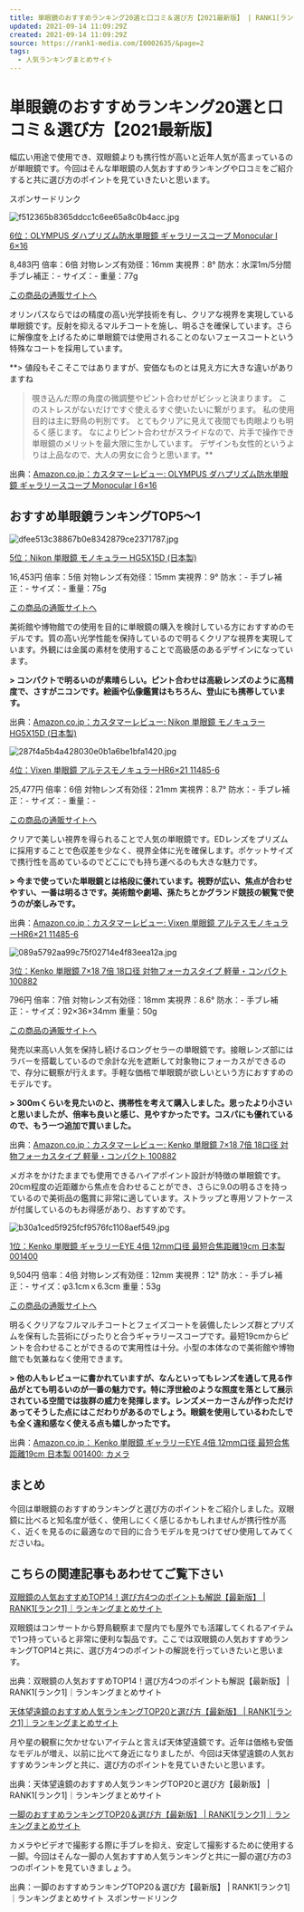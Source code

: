 ```yaml
---
title: 単眼鏡のおすすめランキング20選と口コミ＆選び方【2021最新版】 | RANK1[ランク1]｜人気ランキングまとめサイト～国内最大級
updated: 2021-09-14 11:09:29Z
created: 2021-09-14 11:09:29Z
source: https://rank1-media.com/I0002635/&page=2
tags:
  - 人気ランキングまとめサイト
---
```


# 単眼鏡のおすすめランキング20選と口コミ＆選び方【2021最新版】

幅広い用途で使用でき、双眼鏡よりも携行性が高いと近年人気が高まっているのが単眼鏡です。今回はそんな単眼鏡の人気おすすめランキングや口コミをご紹介すると共に選び方のポイントを見ていきたいと思います。

スポンサードリンク

![f512365b8365ddcc1c6ee65a8c0b4acc.jpg](../_resources/f512365b8365ddcc1c6ee65a8c0b4acc.jpg)

[6位：OLYMPUS ダハプリズム防水単眼鏡 ギャラリースコープ Monocular I 6×16](https://rank1-media.com/item/G-PA000000000007774542)

8,483円
倍率：6倍
対物レンズ有効径：16mm
実視界：8°
防水：水深1m/5分間
手ブレ補正：-
サイズ：-
重量：77g

[この商品の通販サイトへ](https://www.amazon.co.jp/OLYMPUS-%E3%83%80%E3%83%8F%E3%83%97%E3%83%AA%E3%82%BA%E3%83%A0%E9%98%B2%E6%B0%B4%E5%8D%98%E7%9C%BC%E9%8F%A1-%E3%82%AE%E3%83%A3%E3%83%A9%E3%83%AA%E3%83%BC%E3%82%B9%E3%82%B3%E3%83%BC%E3%83%97-Monocular-6%C3%9716/dp/B009UQZ6G8/ref=sr_1_1?ie=UTF8&qid=1548031566&sr=8-1&keywords=OLYMPUS+%E3%83%80%E3%83%8F%E3%83%97%E3%83%AA%E3%82%BA%E3%83%A0%E9%98%B2%E6%B0%B4%E5%8D%98%E7%9C%BC%E9%8F%A1+%E3%82%AE%E3%83%A3%E3%83%A9%E3%83%AA%E3%83%BC%E3%82%B9%E3%82%B3%E3%83%BC%E3%83%97+Monocular+I+6%C3%9716)

オリンパスならではの精度の高い光学技術を有し、クリアな視界を実現している単眼鏡です。反射を抑えるマルチコートを施し、明るさを確保しています。さらに解像度を上げるために単眼鏡では使用されることのないフェースコートという特殊なコートを採用しています。

**> 値段もそこそこではありますが、安価なものとは見え方に大きな違いがありますね
> 覗き込んだ際の角度の微調整やピント合わせがビシッと決まります。
> このストレスがないだけですぐ使えるすぐ使いたいに繋がります。
> 私の使用目的は主に野鳥の判別です。
> とてもクリアに見えて夜間でも肉眼よりも明るく感じます。
> なによりピント合わせがスライドなので、片手で操作でき単眼鏡のメリットを最大限に生かしています。
> デザインも女性的というよりは上品なので、大人の男女に合うと思います。**

出典：[Amazon.co.jp：カスタマーレビュー: OLYMPUS ダハプリズム防水単眼鏡 ギャラリースコープ Monocular I 6×16](https://www.amazon.co.jp/OLYMPUS-%E3%83%80%E3%83%8F%E3%83%97%E3%83%AA%E3%82%BA%E3%83%A0%E9%98%B2%E6%B0%B4%E5%8D%98%E7%9C%BC%E9%8F%A1-%E3%82%AE%E3%83%A3%E3%83%A9%E3%83%AA%E3%83%BC%E3%82%B9%E3%82%B3%E3%83%BC%E3%83%97-Monocular-6%C3%9716/product-reviews/B009UQZ6G8/ref=cm_cr_arp_d_viewopt_sr?ie=UTF8&reviewerType=all_reviews&filterByStar=five_star&pageNumber=1)

## おすすめ単眼鏡ランキングTOP5～1

![dfee513c38867b0e8342879ce2371787.jpg](../_resources/dfee513c38867b0e8342879ce2371787.jpg)

[5位：Nikon 単眼鏡 モノキュラー HG5X15D (日本製)](https://rank1-media.com/item/G-PA000000000007774546)

16,453円
倍率：5倍
対物レンズ有効径：15mm
実視界：9°
防水：-
手ブレ補正：-
サイズ：-
重量：75g

[この商品の通販サイトへ](https://www.amazon.co.jp/Nikon-%E5%8D%98%E7%9C%BC%E9%8F%A1-%E3%83%A2%E3%83%8E%E3%82%AD%E3%83%A5%E3%83%A9%E3%83%BC-HG5X15D-%E6%97%A5%E6%9C%AC%E8%A3%BD/dp/B000FHU1WA/ref=sr_1_1?ie=UTF8&qid=1548031529&sr=8-1&keywords=%E3%83%A2%E3%83%8E%E3%82%AD%E3%83%A5%E3%83%A9%E3%83%BCHG+5x15D)

美術館や博物館での使用を目的に単眼鏡の購入を検討している方におすすめのモデルです。質の高い光学性能を保持しているので明るくクリアな視界を実現しています。外観には金属の素材を使用することで高級感のあるデザインになっています。

**> コンパクトで明るいのが素晴らしい。ピント合わせは高級レンズのように高精度で、さすがニコンです。絵画や仏像鑑賞はもちろん、登山にも携帯しています。**

出典：[Amazon.co.jp：カスタマーレビュー: Nikon 単眼鏡 モノキュラー HG5X15D (日本製)](https://www.amazon.co.jp/Nikon-%E5%8D%98%E7%9C%BC%E9%8F%A1-%E3%83%A2%E3%83%8E%E3%82%AD%E3%83%A5%E3%83%A9%E3%83%BC-HG5X15D-%E6%97%A5%E6%9C%AC%E8%A3%BD/product-reviews/B000FHU1WA/ref=cm_cr_arp_d_viewopt_sr?ie=UTF8&reviewerType=all_reviews&filterByStar=five_star&pageNumber=1)

![287f4a5b4a428030e0b1a6be1bfa1420.jpg](../_resources/287f4a5b4a428030e0b1a6be1bfa1420.jpg)

[4位：Vixen 単眼鏡 アルテスモノキュラーHR6×21 11485-6](https://rank1-media.com/item/G-PA000000000007774549)

25,477円
倍率：6倍
対物レンズ有効径：21mm
実視界：8.7°
防水：-
手ブレ補正：-
サイズ：-
重量：-

[この商品の通販サイトへ](https://www.amazon.co.jp/VIXEN-11485-6-Vixen-%E5%8D%98%E7%9C%BC%E9%8F%A1-%E3%82%A2%E3%83%AB%E3%83%86%E3%82%B9%E3%83%A2%E3%83%8E%E3%82%AD%E3%83%A5%E3%83%A9%E3%83%BCHR6%C3%9721/dp/B00AMUJEOQ/ref=sr_1_2?ie=UTF8&qid=1548031485&sr=8-2&keywords=Vixen+%E5%8D%98%E7%9C%BC%E9%8F%A1+%E3%82%A2%E3%83%AB%E3%83%86%E3%82%B9%E3%83%A2%E3%83%8E%E3%82%AD%E3%83%A5%E3%83%A9%E3%83%BCHR6%C3%9721+11485-6)

クリアで美しい視界を得られることで人気の単眼鏡です。EDレンズをプリズムに採用することで色収差を少なく、視界全体に光を確保します。ポケットサイズで携行性を高めているのでどこにでも持ち運べるのも大きな魅力です。

**> 今まで使っていた単眼鏡とは格段に優れています。視野が広い、焦点が合わせやすい、一番は明るさです。美術館や劇場、孫たちとかグランド競技の観覧で使うのが楽しみです。**

出典：[Amazon.co.jp：カスタマーレビュー: Vixen 単眼鏡 アルテスモノキュラーHR6×21 11485-6](https://www.amazon.co.jp/VIXEN-11485-6-Vixen-%E5%8D%98%E7%9C%BC%E9%8F%A1-%E3%82%A2%E3%83%AB%E3%83%86%E3%82%B9%E3%83%A2%E3%83%8E%E3%82%AD%E3%83%A5%E3%83%A9%E3%83%BCHR6%C3%9721/product-reviews/B00AMUJEOQ/ref=cm_cr_arp_d_viewopt_sr?ie=UTF8&reviewerType=all_reviews&filterByStar=five_star&pageNumber=1)

![089a5792aa99c75f02714e4f83eea12a.jpg](../_resources/089a5792aa99c75f02714e4f83eea12a.jpg)

[3位：Kenko 単眼鏡 7×18 7倍 18口径 対物フォーカスタイプ 軽量・コンパクト 100882](https://rank1-media.com/item/G-PA000000000007774552)

796円
倍率：7倍
対物レンズ有効径：18mm
実視界：8.6°
防水：-
手ブレ補正：-
サイズ：92×36×34mm
重量：50g

[この商品の通販サイトへ](https://www.amazon.co.jp/Kenko-7%C3%9718-%E5%AF%BE%E7%89%A9%E3%83%95%E3%82%A9%E3%83%BC%E3%82%AB%E3%82%B9%E3%82%BF%E3%82%A4%E3%83%97-%E8%BB%BD%E9%87%8F%E3%83%BB%E3%82%B3%E3%83%B3%E3%83%91%E3%82%AF%E3%83%88-100882/dp/B003MT2XVK/ref=sr_1_1?ie=UTF8&qid=1548031441&sr=8-1&keywords=Kenko+%E5%8D%98%E7%9C%BC%E9%8F%A1+7%C3%9718+7%E5%80%8D+18%E5%8F%A3%E5%BE%84+%E5%AF%BE%E7%89%A9%E3%83%95%E3%82%A9%E3%83%BC%E3%82%AB%E3%82%B9%E3%82%BF%E3%82%A4%E3%83%97+%E8%BB%BD%E9%87%8F%E3%83%BB%E3%82%B3%E3%83%B3%E3%83%91%E3%82%AF%E3%83%88+100882)

発売以来高い人気を保持し続けるロングセラーの単眼鏡です。接眼レンズ部にはラバーを搭載しているので余計な光を遮断して対象物にフォーカスができるので、存分に観察が行えます。手軽な価格で単眼鏡が欲しいという方におすすめのモデルです。

**> 300mくらいを見たいのと、携帯性を考えて購入しました。思ったより小さいと思いましたが、倍率も良いと感じ、見やすかったです。コスパにも優れているので、もう一つ追加で買いました。**

出典：[Amazon.co.jp：カスタマーレビュー: Kenko 単眼鏡 7×18 7倍 18口径 対物フォーカスタイプ 軽量・コンパクト 100882](https://www.amazon.co.jp/Kenko-7%C3%9718-%E5%AF%BE%E7%89%A9%E3%83%95%E3%82%A9%E3%83%BC%E3%82%AB%E3%82%B9%E3%82%BF%E3%82%A4%E3%83%97-%E8%BB%BD%E9%87%8F%E3%83%BB%E3%82%B3%E3%83%B3%E3%83%91%E3%82%AF%E3%83%88-100882/product-reviews/B003MT2XVK/ref=cm_cr_getr_d_paging_btm_next_2?ie=UTF8&reviewerType=all_reviews&filterByStar=five_star&pageNumber=2)

メガネをかけたままでも使用できるハイアポイント設計が特徴の単眼鏡です。20cm程度の近距離から焦点を合わせることができ、さらに9.0の明るさを持っているので美術品の鑑賞に非常に適しています。ストラップと専用ソフトケースが付属しているのもお得感があり、おすすめです。

![b30a1ced5f925fcf9576fc1108aef549.jpg](../_resources/b30a1ced5f925fcf9576fc1108aef549.jpg)

[1位：Kenko 単眼鏡 ギャラリーEYE 4倍 12mm口径 最短合焦距離19cm 日本製 001400](https://rank1-media.com/item/G-PA000000000007774557)

9,504円
倍率：4倍
対物レンズ有効径：12mm
実視界：12°
防水：-
手ブレ補正：-
サイズ：φ3.1cmｘ6.3cm
重量：53g

[この商品の通販サイトへ](https://www.amazon.co.jp/Kenko-%E3%82%AE%E3%83%A3%E3%83%A9%E3%83%AA%E3%83%BCEYE-12mm%E5%8F%A3%E5%BE%84-%E6%9C%80%E7%9F%AD%E5%90%88%E7%84%A6%E8%B7%9D%E9%9B%A219cm-001400/dp/B07H7LCP9T/ref=sr_1_fkmr0_1?ie=UTF8&qid=1548031352&sr=8-1-fkmr0&keywords=%E3%82%AE%E3%83%A3%E3%83%A9%E3%83%AA%E3%83%BCEYE+4x12)

明るくクリアなフルマルチコートとフェイズコートを装備したレンズ群とプリズムを保有した芸術にぴったりと合うギャラリースコープです。最短19cmからピントを合わせることができるので実用性は十分。小型の本体なので美術館や博物館でも気兼ねなく使用できます。

**> 他の人もレビューに書かれていますが、なんといってもレンズを通して見る作品がとても明るいのが一番の魅力です。特に浮世絵のような照度を落として展示されている空間では抜群の威力を発揮します。レンズメーカーさんが作っただけあってそうした点にはこだわりがあるのでしょう。眼鏡を使用しているわたしでも全く違和感なく使える点も嬉しかったです。**

出典：[Amazon.co.jp： Kenko 単眼鏡 ギャラリーEYE 4倍 12mm口径 最短合焦距離19cm 日本製 001400: カメラ](https://www.amazon.co.jp/Kenko-%E3%82%AE%E3%83%A3%E3%83%A9%E3%83%AA%E3%83%BCEYE-12mm%E5%8F%A3%E5%BE%84-%E6%9C%80%E7%9F%AD%E5%90%88%E7%84%A6%E8%B7%9D%E9%9B%A219cm-001400/dp/B07H7LCP9T/ref%3Dsr_1_fkmr0_1?ie=UTF8&qid=1548031352&sr=8-1-fkmr0&keywords=%E3%82%AE%E3%83%A3%E3%83%A9%E3%83%AA%E3%83%BCEYE%204x12)

## まとめ

今回は単眼鏡のおすすめランキングと選び方のポイントをご紹介しました。双眼鏡に比べると知名度が低く、使用しにくく感じるかもしれませんが携行性が高く、近くを見るのに最適なので目的に合うモデルを見つけてぜひ使用してみてくださいね。

## こちらの関連記事もあわせてご覧下さい

[双眼鏡の人気おすすめTOP14！選び方4つのポイントも解説【最新版】 | RANK1[ランク1]｜ランキングまとめサイト](https://rank1-media.com/I0001384)

双眼鏡はコンサートから野鳥観察まで屋内でも屋外でも活躍してくれるアイテムで1つ持っていると非常に便利な製品です。ここでは双眼鏡の人気おすすめランキングTOP14と共に、選び方4つのポイントの解説を行っていきたいと思います。

出典：双眼鏡の人気おすすめTOP14！選び方4つのポイントも解説【最新版】 | RANK1[ランク1]｜ランキングまとめサイト

[天体望遠鏡のおすすめ人気ランキングTOP20と選び方【最新版】 | RANK1[ランク1]｜ランキングまとめサイト](https://rank1-media.com/I0002594)

月や星の観察に欠かせないアイテムと言えば天体望遠鏡です。近年は価格も安価なモデルが増え、以前に比べて身近になりましたが、今回は天体望遠鏡の人気おすすめランキングと共に、選び方のポイントを見ていきたいと思います。

出典：天体望遠鏡のおすすめ人気ランキングTOP20と選び方【最新版】 | RANK1[ランク1]｜ランキングまとめサイト

[一脚のおすすめランキングTOP20＆選び方【最新版】 | RANK1[ランク1]｜ランキングまとめサイト](https://rank1-media.com/I0002599)

カメラやビデオで撮影する際に手ブレを抑え、安定して撮影するために使用する一脚。今回はそんな一脚の人気おすすめ人気ランキングと共に一脚の選び方の3つのポイントを見ていきましょう。

出典：一脚のおすすめランキングTOP20＆選び方【最新版】 | RANK1[ランク1]｜ランキングまとめサイト
スポンサードリンク